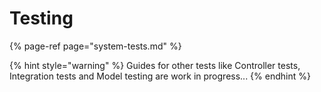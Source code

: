# Testing

{% page-ref page="system-tests.md" %}

{% hint style="warning" %}
Guides for other tests like Controller tests, Integration tests and Model testing are work in progress...
{% endhint %}
